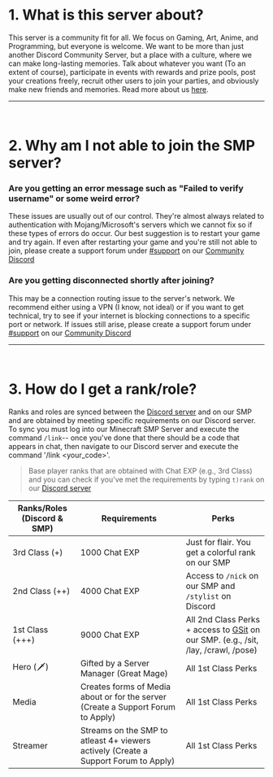 # 1. What is this server about?
This server is a community fit for all. We focus on Gaming, Art, Anime, and Programming, but everyone is welcome. We want to be more than just another Discord Community Server, but a place with a culture, where we can make long-lasting memories. Talk about whatever you want (To an extent of course), participate in events with rewards and prize pools, post your creations freely, recruit other users to join your parties, and obviously make new friends and memories. Read more about us [here](https://wiki.anihaven.site/about/).

---
<br>

# 2. Why am I not able to join the SMP server?

### Are you getting an error message such as "Failed to verify username" or some weird error?

These issues are usually out of our control. They're almost always related to authentication with Mojang/Microsoft's servers which we cannot fix so if these types of errors do occur. Our best suggestion is to restart your game and try again. If even after restarting your game and you're still not able to join, please create a support forum under [#support](https://discord.com/channels/1338369899453485088/1376768807661473834) on our [Community Discord](https://discord.anihaven.site/)
<br>
### Are you getting disconnected shortly after joining?

This may be a connection routing issue to the server's network. We recommend either using a VPN (I know, not ideal) or if you want to get technical, try to see if your internet is blocking connections to a specific port or network. If issues still arise, please create a support forum under [#support](https://discord.com/channels/1338369899453485088/1376768807661473834) on our [Community Discord](https://discord.anihaven.site/)

---
<br>

# 3. How do I get a rank/role?

Ranks and roles are synced between the [Discord server](https://discord.anihaven.site/) and on our SMP and are obtained by meeting specific requirements on our Discord server. To sync you must log into our Minecraft SMP Server and execute the command `/link`-- once you've done that there should be a code that appears in chat, then navigate to our Discord server and execute the command '/link <your_code>'. 
<br>
> Base player ranks that are obtained with Chat EXP (e.g., 3rd Class) and you can check if you've met the requirements by typing `t)rank` on our [Discord server](https://discord.anihaven.site/)

|Ranks/Roles (Discord & SMP)   |Requirements                            |Perks
|---------------|-------------------------------------------------|--------------------------------------------------------
|3rd Class (+)  |1000 Chat EXP                                    | Just for flair. You get a colorful rank on our SMP
|2nd Class (++) |4000 Chat EXP                                    | Access to `/nick` on our SMP and `/stylist` on Discord
|1st Class (+++)|9000 Chat EXP                                    | All 2nd Class Perks + access to [GSit](https://smponline.fandom.com/wiki/GSit) on our SMP. (e.g., /sit, /lay, /crawl, /pose)
|Hero (🗡)      |Gifted by a Server Manager (Great Mage)          | All 1st Class Perks
|Media          |Creates forms of Media about or for the server (Create a Support Forum to Apply)| All 1st Class Perks
|Streamer       |Streams on the SMP to atleast 4+ viewers actively (Create a Support Forum to Apply)| All 1st Class Perks

